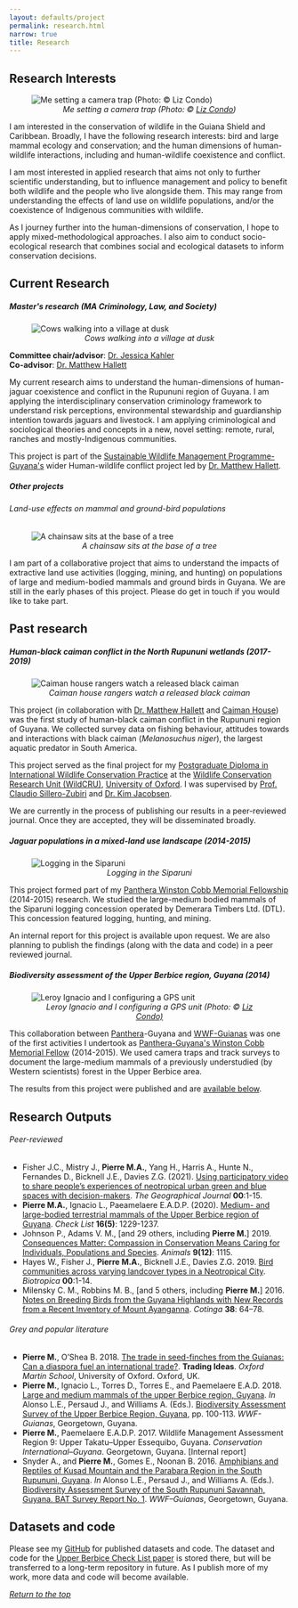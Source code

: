 ```yaml
---
layout: defaults/project
permalink: research.html
narrow: true
title: Research
---
```

<a id="top"></a>
## Research Interests

<figure>
<img src="assets/images/research/wwf_bat3_lcondo.jpg" class = "img-fluid" alt = "Me setting a camera trap (Photo: © Liz Condo)"/>
<text align = "center"><figcaption><i>Me setting a camera trap (Photo: © <a href = "https://www.lizcondo.com/index/G0000hZVx_wtPb50/thumbs" target="_blank">Liz Condo</a>)</i></figcaption></text>
</figure>

I am interested in the conservation of wildlife in the Guiana Shield and Caribbean. Broadly, I have the following research interests: bird and large mammal ecology and conservation; and the human dimensions of human-wildlife interactions, including and human-wildlife coexistence and conflict.

I am most interested in applied research that aims not only to further scientific understanding, but to influence management and policy to benefit both wildlife and the people who live alongside them. This may range from understanding the effects of land use on wildlife populations, and/or the coexistence of Indigenous communities with wildlife.

As I journey further into the human-dimensions of conservation, I hope to apply mixed-methodological approaches. I also aim to conduct socio-ecological research that combines social and ecological datasets to inform conservation decisions. 

## Current Research

##### Master's research (MA Criminology, Law, and Society)

<figure>
<img src="assets/images/research/ma_cows.jpg" class = "img-fluid" alt = "Cows walking into a village at dusk"/>
<text align = "center"><figcaption><i>Cows walking into a village at dusk</i></figcaption></text>
</figure>

**Committee chair/advisor**: <a href = "https://soccrim.clas.ufl.edu/jessica-kahler/" target = "_blank">Dr. Jessica Kahler</a>
<br>**Co-advisor**: <a href = "https://www.rupununiwildlife.org/" target = "_blank">Dr. Matthew Hallett</a>

My current research aims to understand the human-dimensions of human-jaguar coexistence and conflict in the Rupununi region of Guyana. I am applying the interdisciplinary conservation criminology framework to understand risk perceptions, environmental stewardship and guardianship intention towards jaguars and livestock. I am applying criminological and sociological theories and concepts in a new, novel setting: remote, rural, ranches and mostly-Indigenous communities.

This project is part of the <a href = "https://www.swm-programme.info/country-guyana" target = "_blank">Sustainable Wildlife Management Programme-Guyana's</a> wider Human-wildlife conflict project led by <a href = "https://www.rupununiwildlife.org/" target = "_blank">Dr. Matthew Hallett</a>. 

##### Other projects

###### Land-use effects on mammal and ground-bird populations

<figure>
<img src="assets/images/research/landuse.jpg" class = "img-fluid" alt = "A chainsaw sits at the base of a tree"/>
<text align = "center"><figcaption><i>A chainsaw sits at the base of a tree</i></figcaption></text>
</figure>

I am part of a collaborative project that aims to understand the impacts of extractive land use activities (logging, mining, and hunting) on populations of large and medium-bodied mammals and ground birds in Guyana. We are still in the early phases of this project. Please do get in touch if you would like to take part.

## Past research

##### Human-black caiman conflict in the North Rupununi wetlands (2017-2019)

<figure>
<img src="assets/images/research/bc_conflict.jpg" class = "img-fluid" alt = "Caiman house rangers watch a released black caiman"/>
<text align = "center"><figcaption><i>Caiman house rangers watch a released black caiman</i></figcaption></text>
</figure>

This project (in collaboration with <a href = "https://rupununiwildlife.org/">Dr. Matthew Hallett</a> and <a href = "http://caimanhouse.com/">Caiman House</a>) was the first study of human-black caiman conflict in the Rupununi region of Guyana. We collected survey data on fishing behaviour, attitudes towards and interactions with black caiman (<i>Melanosuchus niger</i>), the largest aquatic predator in South America.

This project served as the final project for my <a href = "https://www.wildcru.org/courses/diploma/" target = "_blank">Postgraduate Diploma in International Wildlife Conservation Practice</a> at the <a href = "https://wildcru.org" target = "_blank">Wildlife Conservation Research Unit (WildCRU)</a>, <a href = "https://ox.ac.uk" target = "_blank">University of Oxford</a>. I was supervised by <a href = "https://www.zoo.ox.ac.uk/people/dr-claudio-sillero#/">Prof. Claudio Sillero-Zubiri</a> and <a href = "https://scholar.google.com/citations?user=EVJ010MAAAAJ&hl=fil">Dr. Kim Jacobsen</a>.

We are currently in the process of publishing our results in a peer-reviewed journal. Once they are accepted, they will be disseminated broadly.

##### Jaguar populations in a mixed-land use landscape (2014-2015)

<figure>
<img src="assets/images/research/cobb.jpg" class = "img-fluid" alt = "Logging in the Siparuni"/>
<text align = "center"><figcaption><i>Logging in the Siparuni</i></figcaption></text>
</figure>

This project formed part of my <a href = "https://www.panthera.org/sites/default/files/Panthera_WinstonCobbMemorialFellowship.pdf" target = "_blank">Panthera Winston Cobb Memorial Fellowship</a> (2014-2015) research. We studied the large-medium bodied mammals of the Siparuni logging concession operated by Demerara Timbers Ltd. (DTL). This concession featured logging, hunting, and mining.

An internal report for this project is available upon request. We are also planning to publish the findings (along with the data and code) in a peer reviewed journal.

##### Biodiversity assessment of the Upper Berbice region, Guyana (2014)

<figure>
<img src="assets/images/research/wwf_bat3_lcondo_2.jpg" class = "img-fluid" alt = "Leroy Ignacio and I configuring a GPS unit"/>
<text align = "center"><figcaption><i>Leroy Ignacio and I configuring a GPS unit (Photo: © <a href = "https://www.lizcondo.com/index/G0000hZVx_wtPb50/thumbs" target="_blank">Liz Condo)</a></i></figcaption></text>
</figure>

This collaboration between <a href = "https://panthera.org/" target = "_blank">Panthera</a>-Guyana and <a href = "https://www.wwfguianas.org/" target = "_blank">WWF-Guianas</a> was one of the first activities I undertook as <a href = "https://www.panthera.org/sites/default/files/Panthera_WinstonCobbMemorialFellowship.pdf" target = "_blank">Panthera-Guyana's Winston Cobb Memorial Fellow</a> (2014-2015). We used camera traps and track surveys to document the large-medium mammals of a previously understudied (by Western scientists) forest in the Upper Berbice area. 

The results from this project were published and are <a href = "#peer-reviewed">available below</a>.

## Research Outputs

###### Peer-reviewed

- Fisher J.C., Mistry J., **Pierre M.A.**, Yang H., Harris A., Hunte N., Fernandes D., Bicknell J.E., Davies Z.G. (2021). <a href = "https://rgs-ibg.onlinelibrary.wiley.com/doi/10.1111/geoj.12406">Using participatory video to share people’s experiences of neotropical urban green and blue spaces with decision-makers</a>. *The Geographical Journal* **00**:1-15.
- **Pierre M.A.**, Ignacio L., Paeamelaere E.A.D.P. (2020). <a href = "https://checklist.pensoft.net/article/55247/">Medium- and large-bodied terrestrial mammals of the Upper Berbice region of Guyana</a>. *Check List* **16(5)**: 1229-1237.
- Johnson P., Adams V. M., [and 29 others, including **Pierre M.**] 2019. <a href = "https://www.mdpi.com/2076-2615/9/12/1115/htm">Consequences Matter: Compassion in Conservation Means Caring for Individuals, Populations and Species</a>. *Animals* **9(12)**: 1115.
- Hayes W., Fisher J., **Pierre M.A.**, Bicknell J.E., Davies Z.G. 2019. <a href = "https://onlinelibrary.wiley.com/doi/pdf/10.1111/btp.12729">Bird communities across varying landcover types in a Neotropical City</a>. *Biotropica* **00**:1-14.
- Milensky C. M., Robbins M. B., [and 5 others, including **Pierre M.**] 2016. <a href = "https://www.academia.edu/29183954/Notes_on_breeding_birds_from_the_Guyana_highlands_with_new_records_from_a_recent_inventory_of_Mount_Ayanganna">Notes on Breeding Birds from the Guyana Highlands with New Records from a Recent Inventory of Mount Ayanganna</a>. *Cotinga* **38**: 64–78.

###### Grey and popular literature

- **Pierre M.**, O’Shea B. 2018. <a href = "">The trade in seed-finches from the Guianas: Can a diaspora fuel an international trade?</a>. **Trading Ideas**. *Oxford Martin School*, University of Oxford. Oxford, UK.
- **Pierre M.**, Ignacio L., Torres D., Torres E., and Paemelaere E.A.D. 2018. <a href = "https://www.researchgate.net/publication/340681593_Large_and_Medium_Mammals_of_the_Upper_Berbice_region_Guyana">Large and medium mammals of the upper Berbice region, Guyana</a>. *In* Alonso L.E., Persaud J., and Williams A. (Eds.). <a href = "https://wwflac.awsassets.panda.org/downloads/biodiversity_assessment_survey_of_the_upper_berbice_region_2018.pdf">Biodiversity Assessment Survey of the Upper Berbice Region, Guyana</a>, pp. 100-113. *WWF-Guianas*, Georgetown, Guyana.
- **Pierre M.**, Paemelaere E.A.D.P. 2017. Wildlife Management Assessment Region 9: Upper Takatu–Upper Essequibo, Guyana. *Conservation International–Guyana*. Georgetown, Guyana. [Internal report]
- Snyder A., and **Pierre M.**, Gomes E., Noonan B. 2016. <a href = "https://www.researchgate.net/publication/319987268_Amphibians_and_Reptiles_of_Kusad_Mountain_and_the_Parabara_Region_in_the_South_Rupununi_Guyana">Amphibians and Reptiles of Kusad Mountain and the Parabara Region in the South Rupununi, Guyana</a>. *In* Alonso L.E., Persaud J., and Williams A. (Eds.). <a href = "https://wwflac.awsassets.panda.org/downloads/wwf_bat_sr_low_res_1.pdf">Biodiversity Assessment Survey of the South Rupununi Savannah, Guyana. BAT Survey Report No. 1</a>. *WWF–Guianas*, Georgetown, Guyana.

## Datasets and code

Please see my <a href = "https://github.com/meshachpierre">GitHub</a> for published datasets and code. The dataset and code for the <a href = "https://checklist.pensoft.net/article/55247/">Upper Berbice Check List paper</a> is stored there, but will be transferred to a long-term repository in future. As I publish more of my work, more data and code will become available.

<a href="#top"><i>Return to the top</i></a>